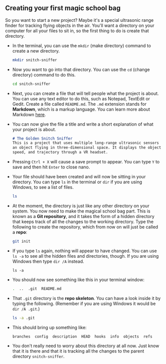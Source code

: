 ## Creating your first magic school bag

So you want to start a new project? Maybe it's a special ultrasonic range finder for tracking flying objects in the air. You'll want a directory on your computer for all your files to sit in, so the first thing to do is create that directory.

- In the terminal, you can use the `mkdir` (make directory) command to create a new directory.

  ```bash
  mkdir snitch-sniffer
  ```

- Now you want to go into that directory. You can use the `cd` (change directory) command to do this.

  ```bash
  cd snitch-sniffer
  ```

- Next, you can create a file that will tell people what the project is about. You can use any text editor to do this, such as Notepad, TextEdit or Gedit. Create a file called `README.md`. The `.md` extension stands for **Markdown**, which is a markup language. You can learn more about Markdown [here](https://daringfireball.net/projects/markdown/).

- You can now give the file a title and write a short explanation of what your project is about.

  ```markdown
  # The Golden Snitch Sniffer
  This is a project that uses multiple long-range ultrasonic sensors to find and track 
  an object flying in three-dimensional space. It displays the object's coordinates, 
  speed, and trajectory through a VR headset.
  ```

- Pressing `Ctrl + X` will cause a save prompt to appear. You can type `Y` to save and then hit `Enter` to close nano.

- Your file should have been created and will now be sitting in your directory. You can type `ls` in the terminal or `dir` if you are using Windows, to see a list of files.

  ```bash
  ls
  ```

- At the moment, the directory is just like any other directory on your system. You now need to make the magical school bag part. This is known as a **Git repository**, and it takes the form of a hidden directory that keeps track of all the changes to the working directory. Type the following to create the repository, which from now on will just be called a **repo**:

  ```bash
  git init
  ```

- If you type `ls` again, nothing will appear to have changed. You can use `ls -a` to see all the hidden files and directories, though. If you are using Windows then type `dir /A` instead.

  ```
  ls -a
  ```

- You should now see something like this in your terminal window:

  ```bash
  .  ..  .git  README.md
  ```

- That `.git` directory is the **repo skeleton**. You can have a look inside it by typing the following. (Remember if you are using Windows it would be `dir /A .git`.)

  ```bash
  ls -a .git
  ```

- This should bring up something like:

  ```bash
  branches  config  description  HEAD  hooks  info  objects  refs
  ```

- You don't really need to worry about this directory at all now. Just know that it is there and that it is tracking all the changes to the parent directory `snitch-sniffer`.
